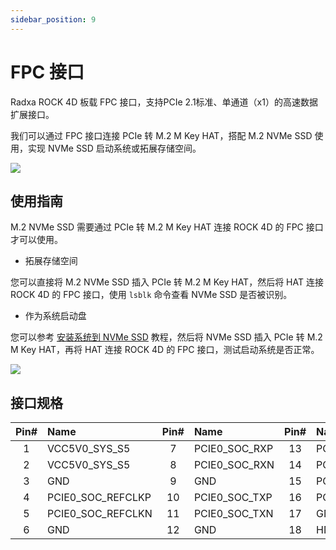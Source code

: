 ```yaml
---
sidebar_position: 9
---
```


# FPC 接口

Radxa ROCK 4D 板载 FPC 接口，支持PCIe 2.1标准、单通道（x1）的高速数据扩展接口。

我们可以通过 FPC 接口连接 PCIe 转 M.2 M Key HAT，搭配 M.2 NVMe SSD 使用，实现 NVMe SSD 启动系统或拓展存储空间。

<div style={{textAlign: 'center'}}>
  <img src="/img/rock4/4d/rock4d-fpc.webp" style={{width: '100%', maxWidth: '1200px'}} />
</div>

## 使用指南

M.2 NVMe SSD 需要通过 PCIe 转 M.2 M Key HAT 连接 ROCK 4D 的 FPC 接口才可以使用。

- 拓展存储空间

您可以直接将 M.2 NVMe SSD 插入 PCIe 转 M.2 M Key HAT，然后将 HAT 连接 ROCK 4D 的 FPC 接口，使用 `lsblk` 命令查看 NVMe SSD 是否被识别。

- 作为系统启动盘

您可以参考 [安装系统到 NVMe SSD](../getting-started/install-system/nvme-system) 教程，然后将 NVMe SSD 插入 PCIe 转 M.2 M Key HAT，再将 HAT 连接 ROCK 4D 的 FPC 接口，测试启动系统是否正常。

<div style={{textAlign: 'center'}}>
  <img src="/img/rock4/4d/boot-nvme-01.webp" style={{width: '100%', maxWidth: '1200px'}} />
</div>

## 接口规格

| Pin# | Name              | Pin# | Name          | Pin# | Name             |
| :--: | :---------------- | :--: | :------------ | :--: | :--------------- |
|  1   | VCC5V0_SYS_S5     |  7   | PCIE0_SOC_RXP |  13  | PCIE0_PWREN_H    |
|  2   | VCC5V0_SYS_S5     |  8   | PCIE0_SOC_RXN |  14  | PCIE0_WAKEN_M0   |
|  3   | GND               |  9   | GND           |  15  | PCIE0_CLKREQn_M0 |
|  4   | PCIE0_SOC_REFCLKP |  10  | PCIE0_SOC_TXP |  16  | PCIE0_PERSTn     |
|  5   | PCIE0_SOC_REFCLKN |  11  | PCIE0_SOC_TXN |  17  | GND              |
|  6   | GND               |  12  | GND           |  18  | HND              |
